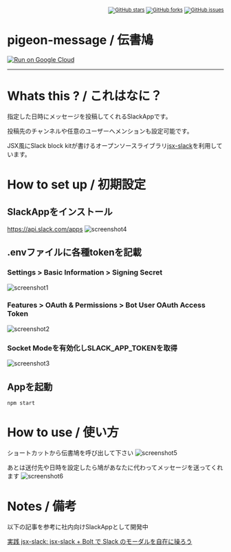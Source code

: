 <small style="text-align:right;display:block">[![GitHub stars](https://img.shields.io/github/stars/k-gen/pigeon-message)](https://github.com/k-gen/pigeon-message/stargazers) [![GitHub forks](https://img.shields.io/github/forks/k-gen/pigeon-message)](https://github.com/k-gen/pigeon-message/network) [![GitHub issues](https://img.shields.io/github/issues/k-gen/pigeon-message)](https://github.com/k-gen/pigeon-message/issues)</small>

# pigeon-message / 伝書鳩

[![Run on Google Cloud](https://deploy.cloud.run/button.svg)](https://deploy.cloud.run)

---

# Whats this ? / これはなに？

指定した日時にメッセージを投稿してくれるSlackAppです。

投稿先のチャンネルや任意のユーザーへメンションも設定可能です。

JSX風にSlack block kitが書けるオープンソースライブラリ[jsx-slack](https://github.com/speee/jsx-slack)を利用しています。

# How to set up / 初期設定

## SlackAppをインストール
  https://api.slack.com/apps
  ![screenshot4](https://user-images.githubusercontent.com/46369030/108592623-1e05c680-73b2-11eb-9d9e-05abfb7da0a8.png)

## .envファイルに各種tokenを記載
### Settings > Basic Information > Signing Secret
  ![screenshot1](https://user-images.githubusercontent.com/46369030/108592090-7c7d7580-73af-11eb-9f0a-f722e0c9700d.png)
### Features > OAuth & Permissions > Bot User OAuth Access Token
  ![screenshot2](https://user-images.githubusercontent.com/46369030/108592338-c2870900-73b0-11eb-8cdc-dc2ab5480805.png)
### Socket Modeを有効化しSLACK_APP_TOKENを取得
  ![screenshot3](https://user-images.githubusercontent.com/46369030/108592438-35907f80-73b1-11eb-8239-9c836fd5c277.png)

## Appを起動

`npm start`

# How to use / 使い方

ショートカットから伝書鳩を呼び出して下さい
![screenshot5](https://user-images.githubusercontent.com/46369030/108593133-53f87a00-73b5-11eb-98e7-b77d5c93f0d7.png)

あとは送付先や日時を設定したら鳩があなたに代わってメッセージを送ってくれます
![screenshot6](https://user-images.githubusercontent.com/46369030/108593164-7a1e1a00-73b5-11eb-9d59-7ad8933337f9.png)

# Notes / 備考

以下の記事を参考に社内向けSlackAppとして開発中

[実践 jsx-slack: jsx-slack + Bolt で Slack のモーダルを自在に操ろう](https://tech.speee.jp/entry/2019/10/16/100022)